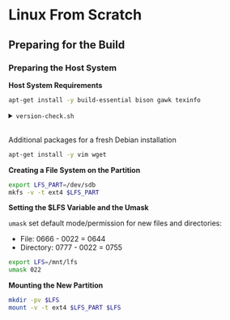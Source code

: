 # Linux From Scratch
## Preparing for the Build
### Preparing the Host System
**Host System Requirements**
```sh
apt-get install -y build-essential bison gawk texinfo
```

<details>
  <summary><code>version-check.sh</code></summary>

```sh
cat > version-check.sh << "EOF"
#!/bin/bash
# A script to list version numbers of critical development tools

# If you have tools installed in other directories, adjust PATH here AND
# in ~lfs/.bashrc (section 4.4) as well.

LC_ALL=C
PATH=/usr/bin:/bin

bail() { echo "FATAL: $1"; exit 1; }
grep --version > /dev/null 2> /dev/null || bail "grep does not work"
sed '' /dev/null || bail "sed does not work"
sort   /dev/null || bail "sort does not work"

ver_check()
{
   if ! type -p $2 &>/dev/null
   then
     echo "ERROR: Cannot find $2 ($1)"; return 1;
   fi
   v=$($2 --version 2>&1 | grep -E -o '[0-9]+\.[0-9\.]+[a-z]*' | head -n1)
   if printf '%s\n' $3 $v | sort --version-sort --check &>/dev/null
   then
     printf "OK:    %-9s %-6s >= $3\n" "$1" "$v"; return 0;
   else
     printf "ERROR: %-9s is TOO OLD ($3 or later required)\n" "$1";
     return 1;
   fi
}

ver_kernel()
{
   kver=$(uname -r | grep -E -o '^[0-9\.]+')
   if printf '%s\n' $1 $kver | sort --version-sort --check &>/dev/null
   then
     printf "OK:    Linux Kernel $kver >= $1\n"; return 0;
   else
     printf "ERROR: Linux Kernel ($kver) is TOO OLD ($1 or later required)\n" "$kver";
     return 1;
   fi
}

# Coreutils first because --version-sort needs Coreutils >= 7.0
ver_check Coreutils      sort     8.1 || bail "Coreutils too old, stop"
ver_check Bash           bash     3.2
ver_check Binutils       ld       2.13.1
ver_check Bison          bison    2.7
ver_check Diffutils      diff     2.8.1
ver_check Findutils      find     4.2.31
ver_check Gawk           gawk     4.0.1
ver_check GCC            gcc      5.4
ver_check "GCC (C++)"    g++      5.4
ver_check Grep           grep     2.5.1a
ver_check Gzip           gzip     1.3.12
ver_check M4             m4       1.4.10
ver_check Make           make     4.0
ver_check Patch          patch    2.5.4
ver_check Perl           perl     5.8.8
ver_check Python         python3  3.4
ver_check Sed            sed      4.1.5
ver_check Tar            tar      1.22
ver_check Texinfo        texi2any 5.0
ver_check Xz             xz       5.0.0
ver_kernel 5.4

if mount | grep -q 'devpts on /dev/pts' && [ -e /dev/ptmx ]
then echo "OK:    Linux Kernel supports UNIX 98 PTY";
else echo "ERROR: Linux Kernel does NOT support UNIX 98 PTY"; fi

alias_check() {
   if $1 --version 2>&1 | grep -qi $2
   then printf "OK:    %-4s is $2\n" "$1";
   else printf "ERROR: %-4s is NOT $2\n" "$1"; fi
}
echo "Aliases:"
alias_check awk GNU
alias_check yacc Bison
alias_check sh Bash

echo "Compiler check:"
if printf "int main(){}" | g++ -x c++ -
then echo "OK:    g++ works";
else echo "ERROR: g++ does NOT work"; fi
rm -f a.out

if [ "$(nproc)" = "" ]; then
   echo "ERROR: nproc is not available or it produces empty output"
else
   echo "OK: nproc reports $(nproc) logical cores are available"
fi
EOF
```
```sh
bash version-check.sh
```
</details>
<br>

Additional packages for a fresh Debian installation
```sh
apt-get install -y vim wget
```

**Creating a File System on the Partition**
```sh
export LFS_PART=/dev/sdb
mkfs -v -t ext4 $LFS_PART
```

**Setting the $LFS Variable and the Umask**

`umask` set default mode/permission for new files and directories:
- File: 0666 - 0022 = 0644
- Directory: 0777 - 0022 = 0755

```sh
export LFS=/mnt/lfs
umask 022
```

**Mounting the New Partition**
```sh
mkdir -pv $LFS
mount -v -t ext4 $LFS_PART $LFS
```
